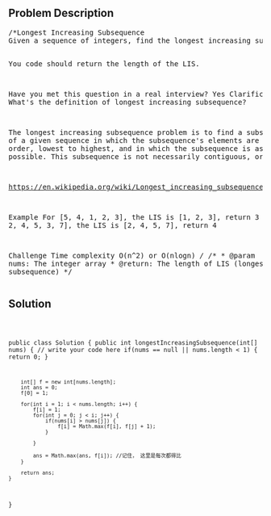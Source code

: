 <!--
<style>
  body { font-family: Arial, sans-serif; }
  .container { max-width: 100%; margin: auto; padding: 20px; }
  .comment-block { background-color: #f9f9f9; padding: 10px; border-left: 5px solid #ccc; max-width: 50%; margin: auto; word-wrap: break-word; white-space: pre-wrap; }
  .code-block { background-color: #f4f4f4; padding: 10px; border: 1px solid #ddd; }
</style>
-->

<div class='container'>
<h2>Problem Description</h2>
<div class='comment-block'>
<pre>
/*Longest Increasing Subsequence
Given a sequence of integers, find the longest increasing subsequence (LIS).

You code should return the length of the LIS.

Have you met this question in a real interview? Yes
Clarification
What's the definition of longest increasing subsequence?

The longest increasing subsequence problem is to find a subsequence of a given sequence in which the subsequence's 
elements are in sorted order, lowest to highest, and in which the subsequence is as long as possible. 
This subsequence is not necessarily contiguous, or unique.

https://en.wikipedia.org/wiki/Longest_increasing_subsequence

Example
For [5, 4, 1, 2, 3], the LIS is [1, 2, 3], return 3
For [4, 2, 4, 5, 3, 7], the LIS is [2, 4, 5, 7], return 4

Challenge 
Time complexity O(n^2) or O(nlogn)
*/
    /**
     * @param nums: The integer array
     * @return: The length of LIS (longest increasing subsequence)
     */
</pre>
</div>

<h2>Solution</h2>
<div class='code-block'>
<pre><code class='language-java'>

public class Solution {
    public int longestIncreasingSubsequence(int[] nums) {
        // write your code here
        if(nums == null || nums.length < 1) {
            return 0;
        }
        
        int[] f = new int[nums.length];
        int ans = 0;
        f[0] = 1;
        
        for(int i = 1; i < nums.length; i++) {
            f[i] = 1;
            for(int j = 0; j < i; j++) {
                if(nums[i] > nums[j]) {
                    f[i] = Math.max(f[i], f[j] + 1);
                }
              
            }
            
            ans = Math.max(ans, f[i]); //记住， 这里是每次都得比
        }
        
        return ans;
    }
}
</code></pre>
</div>
</div>
